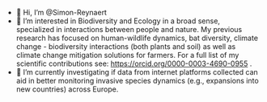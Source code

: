 - 👋 Hi, I’m @Simon-Reynaert
- 👀 I’m interested in Biodiversity and Ecology in a broad sense, specialized in interactions between people and nature. My previous research has focused on human-wildlife dynamics, bat diversity, climate change - biodiversity interactions (both plants and soil) as well as climate change mitigation solutions for farmers. For a full list of my scientific contributions see: https://orcid.org/0000-0003-4690-0955 .
- 🌱 I’m currently investigating if data from internet platforms collected can aid in better monitoring invasive species dynamics (e.g., expansions into new countries) across Europe.

<!---
Simon-Reynaert/Simon-Reynaert is a ✨ special ✨ repository because its `README.md` (this file) appears on your GitHub profile.
You can click the Preview link to take a look at your changes.
--->
